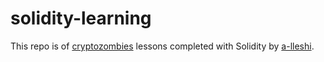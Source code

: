 # solidity-learning

This repo is of [cryptozombies](https://cryptozombies.io/) lessons completed with Solidity by [a-lleshi](https://github.com/a-lleshi).